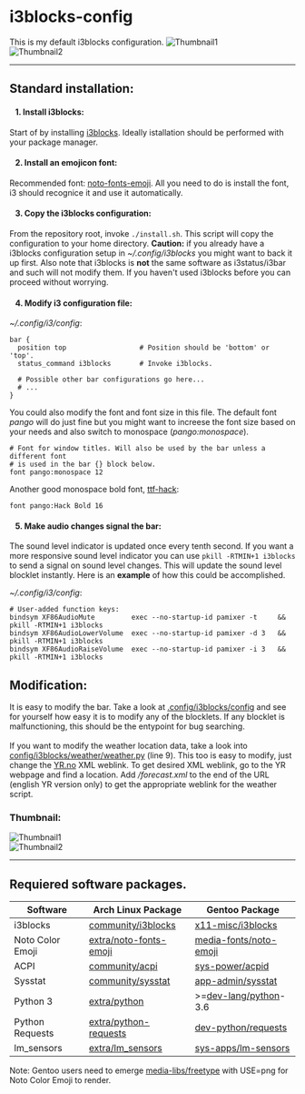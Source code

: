 # i3blocks-config
This is my default i3blocks configuration.
![Thumbnail1](resources/i3blocks-thumbnail-5.png)
<br/>
![Thumbnail2](resources/i3blocks-thumbnail-6.png)
***

<h2> Standard installation: </h2>

<h4> &nbsp;&nbsp; 1. Install i3blocks: </h4>

Start of by installing [i3blocks](https://www.archlinux.org/packages/community/x86_64/i3blocks/). Ideally istallation should be performed with your package manager.

<h4> &nbsp;&nbsp; 2. Install an emojicon font: </h4>

Recommended font: [noto-fonts-emoji](https://www.archlinux.org/packages/extra/any/noto-fonts-emoji/). All you need to do is install the font, i3 should recognice it and use it automatically.

<h4> &nbsp;&nbsp; 3. Copy the i3blocks configuration: </h4>

From the repository root, invoke `./install.sh`. This script will copy the configuration to your home directory. __Caution:__ if you already have a i3blocks configuration setup in *~/.config/i3blocks* you might want to back it up first. Also note that i3blocks is __not__ the same software as i3status/i3bar and such will not modify them. If you haven't used i3blocks before you can proceed without worrying.

<h4> &nbsp;&nbsp; 4. Modify i3 configuration file: </h4>

*~/.config/i3/config*:
```
bar {
  position top                  # Position should be 'bottom' or 'top'.
  status_command i3blocks       # Invoke i3blocks.

  # Possible other bar configurations go here...
  # ...
}
```
You could also modify the font and font size in this file. The default font *pango* will do just fine but you might want to increese the font size based on your needs and also switch to monospace (*pango:monospace*).
```
# Font for window titles. Will also be used by the bar unless a different font
# is used in the bar {} block below.
font pango:monospace 12
```
Another good monospace bold font, [ttf-hack](https://www.archlinux.org/packages/extra/any/ttf-hack/):
```
font pango:Hack Bold 16
```

<h4> &nbsp;&nbsp; 5. Make audio changes signal the bar: </h4>

The sound level indicator is updated once every tenth second. If you want a more responsive sound level indicator you can use `pkill -RTMIN+1 i3blocks` to send a signal on sound level changes. This will update the sound level blocklet instantly. Here is an __example__ of how this could be accomplished.

*~/.config/i3/config*:
```
# User-added function keys:
bindsym XF86AudioMute         exec --no-startup-id pamixer -t     && pkill -RTMIN+1 i3blocks
bindsym XF86AudioLowerVolume  exec --no-startup-id pamixer -d 3   && pkill -RTMIN+1 i3blocks
bindsym XF86AudioRaiseVolume  exec --no-startup-id pamixer -i 3   && pkill -RTMIN+1 i3blocks
```

<h2> Modification: </h2>

It is easy to modify the bar. Take a look at [.config/i3blocks/config](https://github.com/miklhh/i3blocks-config/blob/master/.config/i3blocks/config) and see for yourself how easy it is to modify any of the blocklets. If any blocklet is malfunctioning, this should be the entypoint for bug searching.
<br/> <br/>
If you want to modify the weather location data, take a look into [config/i3blocks/weather/weather.py](.config/i3blocks/weather/weather.py) (line 9). This too is easy to modify, just change the [YR.no](yr.no) XML weblink. To get desired XML weblink, go to the YR webpage and find a location. Add */forecast.xml* to the end of the URL (english YR version only) to get the appropriate weblink for the weather script.


<h3>Thumbnail:</h3>

![Thumbnail1](resources/i3blocks-thumbnail-5.png)
<br/>
![Thumbnail2](resources/i3blocks-thumbnail-6.png)
***

<h2>Requiered software packages.</h2>

| Software          | Arch Linux Package | Gentoo Package       |
|-------------------|--------------------|----------------------|
| i3blocks          | [community/i3blocks](https://www.archlinux.org/packages/community/x86_64/i3blocks/)       | [x11-misc/i3blocks](https://packages.gentoo.org/packages/x11-misc/i3blocks)           |
| Noto Color Emoji  | [extra/noto-fonts-emoji](https://www.archlinux.org/packages/extra/any/noto-fonts-emoji/)  | [media-fonts/noto-emoji](https://packages.gentoo.org/packages/media-fonts/noto-emoji) |
| ACPI              | [community/acpi](https://www.archlinux.org/packages/community/x86_64/acpi/)               | [sys-power/acpid](https://packages.gentoo.org/packages/sys-power/acpid)               |
| Sysstat           | [community/sysstat](https://www.archlinux.org/packages/community/x86_64/sysstat/)         | [app-admin/sysstat](https://packages.gentoo.org/packages/app-admin/sysstat)           |
| Python 3          | [extra/python](https://www.archlinux.org/packages/extra/x86_64/python/)                   | >=[dev-lang/python](https://packages.gentoo.org/packages/dev-lang/python)-3.6         |
| Python Requests   | [extra/python-requests](https://www.archlinux.org/packages/extra/any/python-requests/)    | [dev-python/requests](https://packages.gentoo.org/packages/dev-python/requests)       |
| lm_sensors        | [extra/lm_sensors](https://www.archlinux.org/packages/extra/x86_64/lm_sensors/)           | [sys-apps/lm-sensors](https://packages.gentoo.org/packages/sys-apps/lm-sensors)       |

Note: Gentoo users need to emerge [media-libs/freetype](https://packages.gentoo.org/packages/media-libs/freetype) with USE=png for Noto Color Emoji to render.
